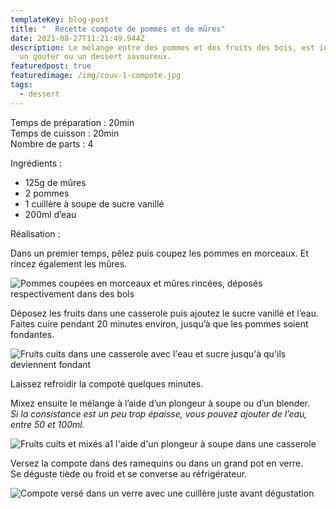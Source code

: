 ```yaml
---
templateKey: blog-post
title: "  Recette compote de pommes et de mûres"
date: 2021-08-27T11:21:49.944Z
description: Le mélange entre des pommes et des fruits des bois, est idéal pour
  un gouter ou un dessert savoureux.
featuredpost: true
featuredimage: /img/couv-1-compote.jpg
tags:
  - dessert
---
```

Temps de préparation : 20min\
Temps de cuisson : 20min\
Nombre de parts : 4

Ingrédients :

* 125g de mûres
* 2 pommes
* 1 cuillère à soupe de sucre vanillé
* 200ml d’eau

Réalisation :

Dans un premier temps, pêlez puis coupez les pommes en morceaux. Et rincez également les mûres.

![Pommes coupées en morceaux et mûres rincées, déposés respectivement dans des bols ](/img/fruits-compote.jpg "Fruits coupées")

Déposez les fruits dans une casserole puis ajoutez le sucre vanillé et l’eau.\
Faites cuire pendant 20 minutes environ, jusqu’à que les pommes soient fondantes.

![Fruits cuits dans une casserole avec l'eau et sucre jusqu'à qu'ils deviennent fondant ](/img/fruits-apres-cuisson.jpg "Préparation compote")

Laissez refroidir la compoté quelques minutes.

Mixez ensuite le mélange à l’aide d’un plongeur à soupe ou d’un blender.\
*Si la consistance est un peu trop épaisse, vous pouvez ajouter de l’eau, entre 50 et 100ml.*

![Fruits cuits et mixés a1 l'aide d'un plongeur à soupe dans une casserole](/img/compote-mixe.jpg "Fruits mixés")

Versez la compote dans des ramequins ou dans un grand pot en verre.  \
Se déguste tiède ou froid et se converse au réfrigérateur.

![Compote versé dans un verre avec une cuillère juste avant dégustation ](/img/couv-compote.jpg "Compote")